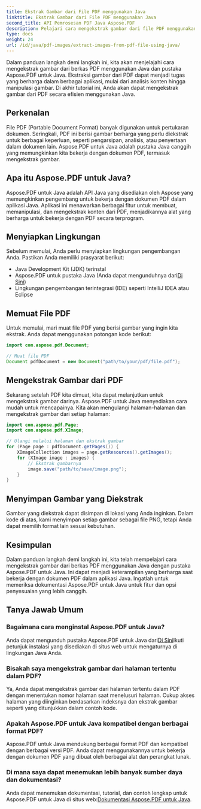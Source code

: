 ```yaml
---
title: Ekstrak Gambar dari File PDF menggunakan Java
linktitle: Ekstrak Gambar dari File PDF menggunakan Java
second_title: API Pemrosesan PDF Java Aspose.PDF
description: Pelajari cara mengekstrak gambar dari file PDF menggunakan Java dengan Aspose.PDF untuk Java. Panduan langkah demi langkah dengan kode sumber. Buka kunci ekstraksi gambar PDF sekarang.
type: docs
weight: 24
url: /id/java/pdf-images/extract-images-from-pdf-file-using-java/
---
```


Dalam panduan langkah demi langkah ini, kita akan menjelajahi cara mengekstrak gambar dari berkas PDF menggunakan Java dan pustaka Aspose.PDF untuk Java. Ekstraksi gambar dari PDF dapat menjadi tugas yang berharga dalam berbagai aplikasi, mulai dari analisis konten hingga manipulasi gambar. Di akhir tutorial ini, Anda akan dapat mengekstrak gambar dari PDF secara efisien menggunakan Java.

## Perkenalan

File PDF (Portable Document Format) banyak digunakan untuk pertukaran dokumen. Seringkali, PDF ini berisi gambar berharga yang perlu diekstrak untuk berbagai keperluan, seperti pengarsipan, analisis, atau penyertaan dalam dokumen lain. Aspose.PDF untuk Java adalah pustaka Java canggih yang memungkinkan kita bekerja dengan dokumen PDF, termasuk mengekstrak gambar.

## Apa itu Aspose.PDF untuk Java?

Aspose.PDF untuk Java adalah API Java yang disediakan oleh Aspose yang memungkinkan pengembang untuk bekerja dengan dokumen PDF dalam aplikasi Java. Aplikasi ini menawarkan berbagai fitur untuk membuat, memanipulasi, dan mengekstrak konten dari PDF, menjadikannya alat yang berharga untuk bekerja dengan PDF secara terprogram.

## Menyiapkan Lingkungan

Sebelum memulai, Anda perlu menyiapkan lingkungan pengembangan Anda. Pastikan Anda memiliki prasyarat berikut:

- Java Development Kit (JDK) terinstal
-  Aspose.PDF untuk pustaka Java (Anda dapat mengunduhnya dari[Di Sini](https://releases.aspose.com/pdf/java/))
- Lingkungan pengembangan terintegrasi (IDE) seperti IntelliJ IDEA atau Eclipse

## Memuat File PDF

Untuk memulai, mari muat file PDF yang berisi gambar yang ingin kita ekstrak. Anda dapat menggunakan potongan kode berikut:

```java
import com.aspose.pdf.Document;

// Muat file PDF
Document pdfDocument = new Document("path/to/your/pdf/file.pdf");
```

## Mengekstrak Gambar dari PDF

Sekarang setelah PDF kita dimuat, kita dapat melanjutkan untuk mengekstrak gambar darinya. Aspose.PDF untuk Java menyediakan cara mudah untuk mencapainya. Kita akan mengulangi halaman-halaman dan mengekstrak gambar dari setiap halaman:

```java
import com.aspose.pdf.Page;
import com.aspose.pdf.XImage;

// Ulangi melalui halaman dan ekstrak gambar
for (Page page : pdfDocument.getPages()) {
    XImageCollection images = page.getResources().getImages();
    for (XImage image : images) {
        // Ekstrak gambarnya
        image.save("path/to/save/image.png");
    }
}
```

## Menyimpan Gambar yang Diekstrak

Gambar yang diekstrak dapat disimpan di lokasi yang Anda inginkan. Dalam kode di atas, kami menyimpan setiap gambar sebagai file PNG, tetapi Anda dapat memilih format lain sesuai kebutuhan.

## Kesimpulan

Dalam panduan langkah demi langkah ini, kita telah mempelajari cara mengekstrak gambar dari berkas PDF menggunakan Java dengan pustaka Aspose.PDF untuk Java. Ini dapat menjadi keterampilan yang berharga saat bekerja dengan dokumen PDF dalam aplikasi Java. Ingatlah untuk memeriksa dokumentasi Aspose.PDF untuk Java untuk fitur dan opsi penyesuaian yang lebih canggih.

## Tanya Jawab Umum

### Bagaimana cara menginstal Aspose.PDF untuk Java?

 Anda dapat mengunduh pustaka Aspose.PDF untuk Java dari[Di Sini](https://releases.aspose.com/pdf/java/)Ikuti petunjuk instalasi yang disediakan di situs web untuk mengaturnya di lingkungan Java Anda.

### Bisakah saya mengekstrak gambar dari halaman tertentu dalam PDF?

Ya, Anda dapat mengekstrak gambar dari halaman tertentu dalam PDF dengan menentukan nomor halaman saat menelusuri halaman. Cukup akses halaman yang diinginkan berdasarkan indeksnya dan ekstrak gambar seperti yang ditunjukkan dalam contoh kode.

### Apakah Aspose.PDF untuk Java kompatibel dengan berbagai format PDF?

Aspose.PDF untuk Java mendukung berbagai format PDF dan kompatibel dengan berbagai versi PDF. Anda dapat menggunakannya untuk bekerja dengan dokumen PDF yang dibuat oleh berbagai alat dan perangkat lunak.

### Di mana saya dapat menemukan lebih banyak sumber daya dan dokumentasi?

Anda dapat menemukan dokumentasi, tutorial, dan contoh lengkap untuk Aspose.PDF untuk Java di situs web:[Dokumentasi Aspose.PDF untuk Java](https://reference.aspose.com/pdf/java/).